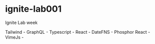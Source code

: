 # ignite-lab001
Ignite Lab week

Tailwind -
GraphQL -
Typescript -
React -
DateFNS -
Phosphor React -
VimeJs -
